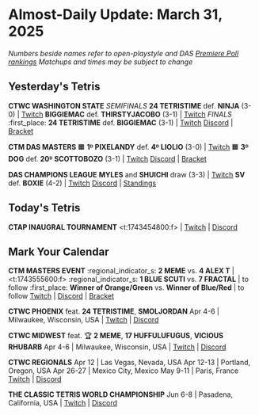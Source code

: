 # Almost-Daily Update: March 31, 2025
*Numbers beside names refer to open-playstyle and DAS [Premiere Poll rankings](https://docs.google.com/document/d/1uooeTGP5QtbZ8Z5DtetN0N56e1H6rQixL6t5YtMjsAc/edit?tab=t.0)*
*Matchups and times may be subject to change*

## Yesterday's Tetris
**CTWC WASHINGTON STATE**
*SEMIFINALS*
  **24 TETRISTIME** def. **NINJA** (3-0)  |  [Twitch](https://www.twitch.tv/videos/2418786156?t=03h39m18s)
  **BIGGIEMAC** def. **THIRSTYJACOBO** (3-1)  |  [Twitch](https://www.twitch.tv/videos/2418786156?t=03h39m18s)
*FINALS*
  :first_place: **24 TETRISTIME** def. **BIGGIEMAC** (3-1)  |  [Twitch](https://www.twitch.tv/videos/2418786156?t=04h23m30s)
[Discord](https://tinyurl.com/ctwcdiscord)  |  [Bracket](https://docs.google.com/spreadsheets/d/1bUQuedMzfPwrC1plbqQ3SMtSRFRN_M4ye0v7eA_-IAo/edit?gid=1608717548#gid=1608717548)

**CTM DAS MASTERS**
:orange_square:  **1ᴰ PIXELANDY** def. **4ᴰ LIOLIO** (3-0)  |  [Twitch](https://www.twitch.tv/videos/2418753320?t=00h29m57s)
:orange_square:  **3ᴰ DOG** def. **20ᴰ SCOTTOBOZO** (3-1)  |  [Twitch](https://www.twitch.tv/videos/2418753320?t=01h04m28s)
[Discord](https://go.ctm.gg/discord)  |  [Bracket](https://go.ctm.gg/event/ctm-das-masters-february-2025/das-masters/)

**DAS CHAMPIONS LEAGUE**
**MYLES** and **SHUICHI** draw (3-3)  |  [Twitch](https://www.twitch.tv/videos/2419680172?t=00h08m35s)
**SV** def. **BOXIE** (4-2)  |  [Twitch](https://www.twitch.tv/videos/2419798097?t=00h51m54s)
[Discord](https://tinyurl.com/dcltetris)  |  [Standings](https://docs.google.com/spreadsheets/d/1nEN0MAbueG36UDkpfUsPZEmAMuKif6IcLAmJ8iZhCe8/edit?gid=810776162#gid=810776162)

## Today's Tetris
**CTAP INAUGRAL TOURNAMENT**
<t:1743454800:f>  |  [Twitch](https://twitch.tv/stolenshortsword)  |  [Discord](https://bit.ly/ctapdiscord)

## Mark Your Calendar
**CTM MASTERS EVENT**
:regional_indicator_s:  **2 MEME** vs. **4 ALEX T**  |  <t:1743555600:f>
:regional_indicator_s:  **1 BLUE SCUTI** vs. **7 FRACTAL**  |  to follow
:first_place:  **Winner of Orange/Green** vs. **Winner of Blue/Red**  |  to follow
[Twitch](https://twitch.tv/monthlytetris)  |  [Discord](https://go.ctm.gg/event/ctm-february-2025/masters-event/)  |  [Bracket](https://go.ctm.gg/event/ctm-february-2025/masters-event/)

**CTWC PHOENIX**
feat. **24 TETRISTIME**, **SMOLJORDAN**
Apr 4-6  |  Milwaukee, Wisconsin, USA  |  [Twitch](https://www.twitch.tv/classictetris)  |  [Discord](https://tinyurl.com/ctwcdiscord) 

**CTWC MIDWEST**
feat. :trophy: **2 MEME**, **17 HUFFULUFUGUS**, **VICIOUS RHUBARB**
Apr 4-6  |  Milwaukee, Wisconsin, USA  |  [Twitch](https://www.twitch.tv/classictetris)  |  [Discord](https://tinyurl.com/ctwcdiscord) 

**CTWC REGIONALS**
Apr 12  |  Las Vegas, Nevada, USA
Apr 12-13  |  Portland, Oregon, USA
Apr 26-27  |  Mexico City, Mexico
May 9-11  |  Paris, France
[Twitch](https://www.twitch.tv/classictetris)  |  [Discord](https://tinyurl.com/ctwcdiscord)

**THE CLASSIC TETRIS WORLD CHAMPIONSHIP**
Jun 6-8  |  Pasadena, California, USA  |  [Twitch](https://www.twitch.tv/classictetris)  |  [Discord](https://tinyurl.com/ctwcdiscord)